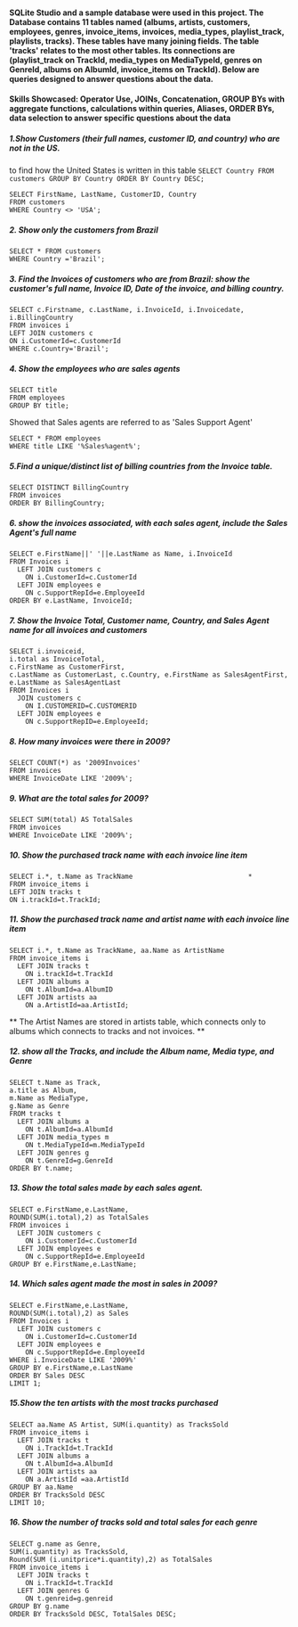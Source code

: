 #### SQLite Studio and a sample database were used in this project. The Database contains 11 tables named (albums, artists, customers, employees, genres, invoice_items, invoices, media_types, playlist_track, playlists, tracks). These tables have many joining fields. The table 'tracks' relates to the most other tables. Its connections are (playlist_track on TrackId, media_types on MediaTypeId, genres on GenreId, albums on AlbumId, invoice_items on TrackId). Below are queries designed to answer questions about the data.

#### Skills Showcased: Operator Use, JOINs, Concatenation, GROUP BYs with aggregate functions, calculations within queries, Aliases, ORDER BYs, data selection to answer specific questions about the data

##### 1.Show Customers (their full names, customer ID, and country) who are not in the US.
 to find how the United States is written in this table
``SELECT Country FROM customers GROUP BY Country ORDER BY Country DESC; ``


 
```
SELECT FirstName, LastName, CustomerID, Country 
FROM customers
WHERE Country <> 'USA';
```

##### 2. Show only the customers from Brazil
```
SELECT * FROM customers 
WHERE Country ='Brazil';
```

##### 3. Find the Invoices of customers who are from Brazil: show the customer's full name, Invoice ID, Date of the invoice, and billing country.
```
SELECT c.Firstname, c.LastName, i.InvoiceId, i.Invoicedate, i.BillingCountry
FROM invoices i
LEFT JOIN customers c
ON i.CustomerId=c.CustomerId
WHERE c.Country='Brazil'; 
```

##### 4. Show the employees who are sales agents
```
SELECT title
FROM employees
GROUP BY title;
```
Showed that Sales agents are referred to as 'Sales Support Agent'

```
SELECT * FROM employees
WHERE title LIKE '%Sales%agent%';
```

##### 5.Find a unique/distinct list of billing countries from the Invoice table.
```
SELECT DISTINCT BillingCountry 
FROM invoices
ORDER BY BillingCountry;
```
##### 6. show the invoices associated, with each sales agent, include the Sales Agent's full name
```
SELECT e.FirstName||' '||e.LastName as Name, i.InvoiceId
FROM Invoices i
  LEFT JOIN customers c
    ON i.CustomerId=c.CustomerId
  LEFT JOIN employees e
    ON c.SupportRepId=e.EmployeeId
ORDER BY e.LastName, InvoiceId;
```
##### 7. Show the Invoice Total, Customer name, Country, and Sales Agent name for all invoices and customers
```
SELECT i.invoiceid,
i.total as InvoiceTotal,
c.FirstName as CustomerFirst,
c.LastName as CustomerLast, c.Country, e.FirstName as SalesAgentFirst, e.LastName as SalesAgentLast
FROM Invoices i
  JOIN customers c
    ON I.CUSTOMERID=C.CUSTOMERID
  LEFT JOIN employees e
    ON c.SupportRepID=e.EmployeeId;
```

##### 8. How many invoices were there in 2009?
```
SELECT COUNT(*) as '2009Invoices'
FROM invoices
WHERE InvoiceDate LIKE '2009%';
```
##### 9. What are the total sales for 2009?
```
SELECT SUM(total) AS TotalSales
FROM invoices
WHERE InvoiceDate LIKE '2009%'; 
```
##### 10. Show the purchased track name with each invoice line item
```
SELECT i.*, t.Name as TrackName                             *
FROM invoice_items i
LEFT JOIN tracks t
ON i.trackId=t.TrackId;
```
##### 11. Show the purchased track name and artist name with each invoice line item
```
SELECT i.*, t.Name as TrackName, aa.Name as ArtistName
FROM invoice_items i
  LEFT JOIN tracks t
    ON i.trackId=t.TrackId
  LEFT JOIN albums a
    ON t.AlbumId=a.AlbumID
  LEFT JOIN artists aa
    ON a.ArtistId=aa.ArtistId;
```
 ** The Artist Names are stored in artists table, which connects only to albums which connects to tracks and not invoices. **   

##### 12. show all the Tracks, and include the Album name, Media type, and Genre
```
SELECT t.Name as Track,
a.title as Album, 
m.Name as MediaType, 
g.Name as Genre
FROM tracks t
  LEFT JOIN albums a
    ON t.AlbumId=a.AlbumId
  LEFT JOIN media_types m
    ON t.MediaTypeId=m.MediaTypeId
  LEFT JOIN genres g
    ON t.GenreId=g.GenreId
ORDER BY t.name;
```
##### 13. Show the total sales made by each sales agent.
```
SELECT e.FirstName,e.LastName,
ROUND(SUM(i.total),2) as TotalSales
FROM invoices i
  LEFT JOIN customers c
    ON i.CustomerId=c.CustomerId
  LEFT JOIN employees e
    ON c.SupportRepId=e.EmployeeId
GROUP BY e.FirstName,e.LastName;
```
##### 14. Which sales agent made the most in sales in 2009?
```
SELECT e.FirstName,e.LastName,
ROUND(SUM(i.total),2) as Sales
FROM Invoices i
  LEFT JOIN customers c
    ON i.CustomerId=c.CustomerId
  LEFT JOIN employees e
    ON c.SupportRepId=e.EmployeeId
WHERE i.InvoiceDate LIKE '2009%'
GROUP BY e.FirstName,e.LastName
ORDER BY Sales DESC
LIMIT 1;
```
##### 15.Show the ten artists with the most tracks purchased
```
SELECT aa.Name AS Artist, SUM(i.quantity) as TracksSold
FROM invoice_items i 
  LEFT JOIN tracks t
    ON i.TrackId=t.TrackId
  LEFT JOIN albums a
    ON t.AlbumId=a.AlbumId
  LEFT JOIN artists aa
    ON a.ArtistId =aa.ArtistId
GROUP BY aa.Name
ORDER BY TracksSold DESC
LIMIT 10;
```
##### 16. Show the number of tracks sold and total sales for each genre
```
SELECT g.name as Genre, 
SUM(i.quantity) as TracksSold, 
Round(SUM (i.unitprice*i.quantity),2) as TotalSales
FROM invoice_items i 
  LEFT JOIN tracks t
    ON i.TrackId=t.TrackId
  LEFT JOIN genres G
    ON t.genreid=g.genreid
GROUP BY g.name
ORDER BY TracksSold DESC, TotalSales DESC;
```

